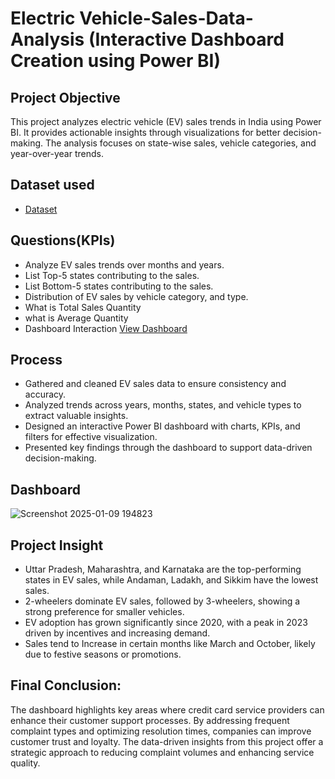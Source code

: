 # Electric Vehicle-Sales-Data-Analysis (Interactive Dashboard Creation using Power BI)
## Project Objective 
This project analyzes electric vehicle (EV) sales trends in India using Power BI. It provides actionable insights through visualizations for better decision-making. The analysis focuses on state-wise sales, vehicle categories, and year-over-year trends.

## Dataset used 
- <a href="https://github.com/thecodingraj/EV-Sales-Analysis/commit/3b1c6e81c096ea65e669e8068d308fda5e8a593d">Dataset</a>

## Questions(KPIs)
- Analyze EV sales trends over months and years.
- List Top-5 states contributing to the sales.
- List Bottom-5 states contributing to the sales.
- Distribution of EV sales by vehicle category, and type.
- What is Total Sales Quantity
- what is Average Quantity
- Dashboard Interaction <a href="">View Dashboard</a>

## Process
- Gathered and cleaned EV sales data to ensure consistency and accuracy.
- Analyzed trends across years, months, states, and vehicle types to extract valuable insights.
- Designed an interactive Power BI dashboard with charts, KPIs, and filters for effective visualization.
- Presented key findings through the dashboard to support data-driven decision-making.

## Dashboard
![Screenshot 2025-01-09 194823](https://github.com/user-attachments/assets/fa16343d-5cce-4a31-9a1a-b8e8a206389d)

## Project Insight
- Uttar Pradesh, Maharashtra, and Karnataka are the top-performing states in EV sales, while Andaman, Ladakh, and Sikkim have the lowest sales.
- 2-wheelers dominate EV sales, followed by 3-wheelers, showing a strong preference for smaller vehicles.
- EV adoption has grown significantly since 2020, with a peak in 2023 driven by incentives and increasing demand.
- Sales tend to Increase in certain months like March and October, likely due to festive seasons or promotions.
 
## Final Conclusion:
The dashboard highlights key areas where credit card service providers can enhance their customer support processes. By addressing frequent complaint types and optimizing resolution times, companies can improve customer trust and loyalty. The data-driven insights from this project offer a strategic approach to reducing complaint volumes and enhancing service quality.
